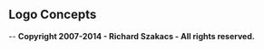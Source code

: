 Logo Concepts
-------------





--
**Copyright 2007-2014 - Richard Szakacs - All rights reserved.**
